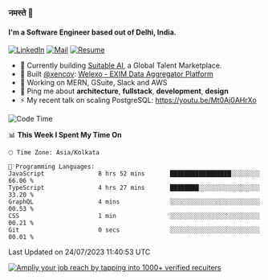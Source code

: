 ### नमस्ते 🙏

#### I'm a Software Engineer based out of Delhi, India.

[![LinkedIn](https://img.shields.io/badge/linkedin-%230077B5.svg)](https://linkedin.com/in/sambhav2612)
[![Mail](https://img.shields.io/badge/gmail-D14836)](mailto:sambhavjain2612@gmail.com)
[![Resume](https://img.shields.io/badge/resume-%23#FFFF00.svg)](https://mega.nz/file/IjA3yaoB#BFfQg1-aKva0piAd_wWs8Hf5dlnYRQ2ZkwtYwNMzBhA)

- 🏢 Currently building [Suitable AI](https://suitable.ai), a Global Talent Marketplace.
- 💅 Built [@xencov](https://github.com/xencov): [Welexo - EXIM Data Aggregator Platform](https://welexo.com)
- 🌱 Working on MERN, GSuite, Slack and AWS
- 💬 Ping me about **architecture**, **fullstack**, **development**, **design**
- ⚡️ My recent talk on scaling PostgreSQL: https://youtu.be/Mt0Aj0AHrXo

<!--START_SECTION:waka-->
![Code Time](http://img.shields.io/badge/Code%20Time-3%2C559%20hrs%2012%20mins-blue)

📊 **This Week I Spent My Time On** 

```text
🕑︎ Time Zone: Asia/Kolkata

💬 Programming Languages: 
JavaScript               8 hrs 52 mins       █████████████████░░░░░░░░   66.06 % 
TypeScript               4 hrs 27 mins       ████████░░░░░░░░░░░░░░░░░   33.20 % 
GraphQL                  4 mins              ░░░░░░░░░░░░░░░░░░░░░░░░░   00.53 % 
CSS                      1 min               ░░░░░░░░░░░░░░░░░░░░░░░░░   00.21 % 
Git                      0 secs              ░░░░░░░░░░░░░░░░░░░░░░░░░   00.01 % 
```


 Last Updated on 24/07/2023 11:40:53 UTC
<!--END_SECTION:waka-->

[![Ampliy your job reach by tapping into 1000+ verified recuiters](https://user-images.githubusercontent.com/19583619/212717528-45b497fd-e886-4452-90fe-93829667bd63.png)](https://suitable.ai)

